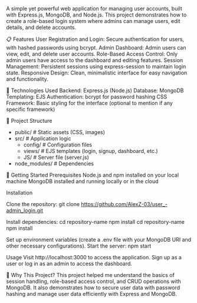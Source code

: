 A simple yet powerful web application for managing user accounts, built with Express.js, MongoDB, and Node.js. This project demonstrates how to create a role-based login system where admins can manage users, edit details, and delete accounts.


📋 Features
User Registration and Login: Secure authentication for users, with hashed passwords using bcrypt.
Admin Dashboard: Admin users can view, edit, and delete user accounts.
Role-Based Access Control: Only admin users have access to the dashboard and editing features.
Session Management: Persistent sessions using express-session to maintain login state.
Responsive Design: Clean, minimalistic interface for easy navigation and functionality.


🔧 Technologies Used
Backend: Express.js (Node.js)
Database: MongoDB
Templating: EJS
Authentication: bcrypt for password hashing
CSS Framework: Basic styling for the interface (optional to mention if any specific framework)

📁 Project Structure
- public/         # Static assets (CSS, images)
- src/            # Application logic
  - config/       # Configuration files
  - views/        # EJS templates (login, signup, dashboard, etc.)
  - JS/           # Server file (server.js)
- node_modules/   # Dependencies

  
🚀 Getting Started
Prerequisites
Node.js and npm installed on your local machine
MongoDB installed and running locally or in the cloud


Installation

Clone the repository:
git clone https://github.com/AlexZ-03/user_-admin_login.git

Install dependencies:
cd repository-name
npm install
cd repository-name
npm install

Set up environment variables (create a .env file with your MongoDB URI and other necessary configurations).
Start the server:
npm start

Usage
Visit http://localhost:3000 to access the application.
Sign up as a user or log in as an admin to access the dashboard.

🤔 Why This Project?
This project helped me understand the basics of session handling, role-based access control, and CRUD operations with MongoDB. It also demonstrates how to secure user data with password hashing and manage user data efficiently with Express and MongoDB.
